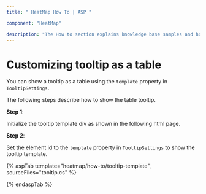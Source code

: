 ```yaml
---
title: " HeatMap How To | ASP "

component: "HeatMap"

description: "The How to section explains knowledge base samples and how to access different types of properties and events of the HeatMap."
---
```


# Customizing tooltip as a table

You can show a tooltip as a table using the `template` property in `TooltipSettings`.

The following steps describe how to show the table tooltip.

**Step 1**:

Initialize the tooltip template div as shown in the following html page.

**Step 2**:

Set the element id to the `template` property in `TooltipSettings` to show the tooltip template.

{% aspTab template="heatmap/how-to/tooltip-template", sourceFiles="tooltip.cs" %}

{% endaspTab %}
